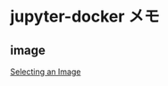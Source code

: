 # jupyter-docker メモ #

## image ##

[Selecting an Image](https://jupyter-docker-stacks.readthedocs.io/en/latest/using/selecting.html)
